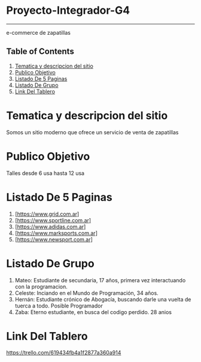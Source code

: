# Proyecto-Integrador-G4
***
e-commerce de zapatillas
## Table of Contents
1. [Tematica y descripcion del sitio](#Tematica-y-descripcion-del-sitio)
2. [Publico Objetivo](#Publico-Objetivo)
3. [Listado De 5 Paginas](#Listado-De-5-Paginas)
4. [Listado De Grupo](#Listado-De-Grupo)
5. [Link Del Tablero](#Link-Del-Tablero)
# Tematica y descripcion del sitio
Somos un sitio moderno que ofrece un servicio de venta de zapatillas
# Publico Objetivo
Talles desde 6 usa hasta 12 usa
# Listado De 5 Paginas
1. [https://www.grid.com.ar]
2. [https://www.sportline.com.ar]
3. [https://www.adidas.com.ar]
4. [https://www.marksports.com.ar]
5. [https://www.newsport.com.ar]
# Listado De Grupo
1. Mateo: Estudiante de secundaria, 17 años, primera vez interactuando con la programacion.
2. Celeste: Inciando en el Mundo de Programación, 34 años.
3. Hernán: Estudiante crónico de Abogacía, buscando darle una vuelta de tuerca a todo. Posible Programador
4. Zaba: Eterno estudiante, en busca del codigo perdido. 28 anios
# Link Del Tablero
https://trello.com/619434fb4a1f2877a360a914
